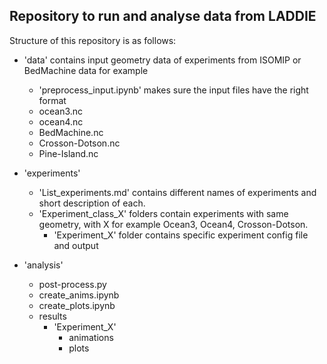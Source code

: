## Repository to run and analyse data from LADDIE

Structure of this repository is as follows:

- 'data' contains input geometry data of experiments from ISOMIP or BedMachine data for example
  - 'preprocess_input.ipynb' makes sure the input files have the right format
  - ocean3.nc
  - ocean4.nc
  - BedMachine.nc
  - Crosson-Dotson.nc
  - Pine-Island.nc
  
- 'experiments'
  - 'List_experiments.md' contains different names of experiments and short description of each.
  - 'Experiment_class_X' folders contain experiments with same geometry, with X for example Ocean3, Ocean4, Crosson-Dotson. 
    - 'Experiment_X' folder contains specific experiment config file and output
    
- 'analysis'
  - post-process.py
  - create_anims.ipynb
  - create_plots.ipynb
  - results
    - 'Experiment_X'
      - animations
      - plots
